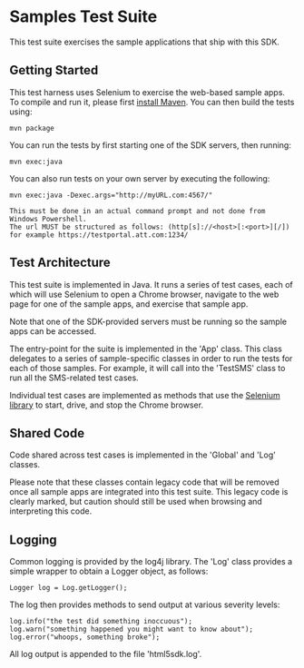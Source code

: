 # Samples Test Suite
This test suite exercises the sample applications that ship with this SDK.

## Getting Started
This test harness uses Selenium to exercise the web-based sample apps. To compile and run it, please first [install Maven](http://maven.apache.org/download.cgi). You can then build the tests using:

    mvn package

You can run the tests by first starting one of the SDK servers, then running:

    mvn exec:java
	
You can also run tests on your own server by executing the following:
	
	mvn exec:java -Dexec.args="http://myURL.com:4567/"
	
	This must be done in an actual command prompt and not done from Windows Powershell. 
	The url MUST be structured as follows: (http[s]://<host>[:<port>][/]) for example https://testportal.att.com:1234/ 
	
## Test Architecture
This test suite is implemented in Java. It runs a series of test cases, each of which will use Selenium to open a Chrome browser, navigate to the web page for one of the sample apps, and exercise that sample app.

Note that one of the SDK-provided servers must be running so the sample apps can be accessed.

The entry-point for the suite is implemented in the 'App' class. This class delegates to a series of sample-specific classes in order to run the tests for each of those samples. For example, it will call into the 'TestSMS' class to run all the SMS-related test cases.

Individual test cases are implemented as methods that use the [Selenium library](http://docs.seleniumhq.org/) to start, drive, and stop the Chrome browser.

## Shared Code
Code shared across test cases is implemented in the 'Global' and 'Log' classes.

Please note that these classes contain legacy code that will be removed once all sample apps are integrated into this test suite. This legacy code is clearly marked, but caution should still be used when browsing and interpreting this code.

## Logging
Common logging is provided by the log4j library. The 'Log' class provides a simple wrapper to obtain a Logger object, as follows:

    Logger log = Log.getLogger();

The log then provides methods to send output at various severity levels:

    log.info("the test did something inoccuous");
    log.warn("something happened you might want to know about");
    log.error("whoops, something broke");

All log output is appended to the file 'html5sdk.log'.
